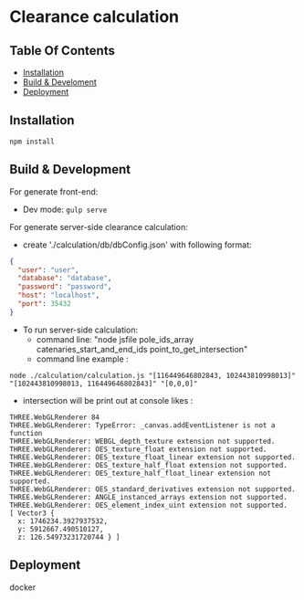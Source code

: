 # Clearance calculation

## Table Of Contents
- [Installation](#installation)
- [Build & Develoment](#build-&-development)
- [Deployment](#Deployment)

## Installation
`npm install`

## Build & Development
For generate front-end:
- Dev mode: `gulp serve`

For generate server-side clearance calculation:
- create './calculation/db/dbConfig.json' with following format:
```json
{
  "user": "user",
  "database": "database",
  "password": "password",
  "host": "localhost",
  "port": 35432
}
```
- To run server-side calculation:
  - command line:  "node jsfile pole_ids_array catenaries_start_and_end_ids point_to_get_intersection"
  - command line example :
```
node ./calculation/calculation.js "[116449646802843, 102443810998013]" "[102443810998013, 116449646802843]" "[0,0,0]"
```
  - intersection will be print out at console likes :
```code
THREE.WebGLRenderer 84
THREE.WebGLRenderer: TypeError: _canvas.addEventListener is not a function
THREE.WebGLRenderer: WEBGL_depth_texture extension not supported.
THREE.WebGLRenderer: OES_texture_float extension not supported.
THREE.WebGLRenderer: OES_texture_float_linear extension not supported.
THREE.WebGLRenderer: OES_texture_half_float extension not supported.
THREE.WebGLRenderer: OES_texture_half_float_linear extension not supported.
THREE.WebGLRenderer: OES_standard_derivatives extension not supported.
THREE.WebGLRenderer: ANGLE_instanced_arrays extension not supported.
THREE.WebGLRenderer: OES_element_index_uint extension not supported.
[ Vector3 {
  x: 1746234.3927937532,
  y: 5912667.490510127,
  z: 126.54973231720744 } ]
```

  ## Deployment
  docker
